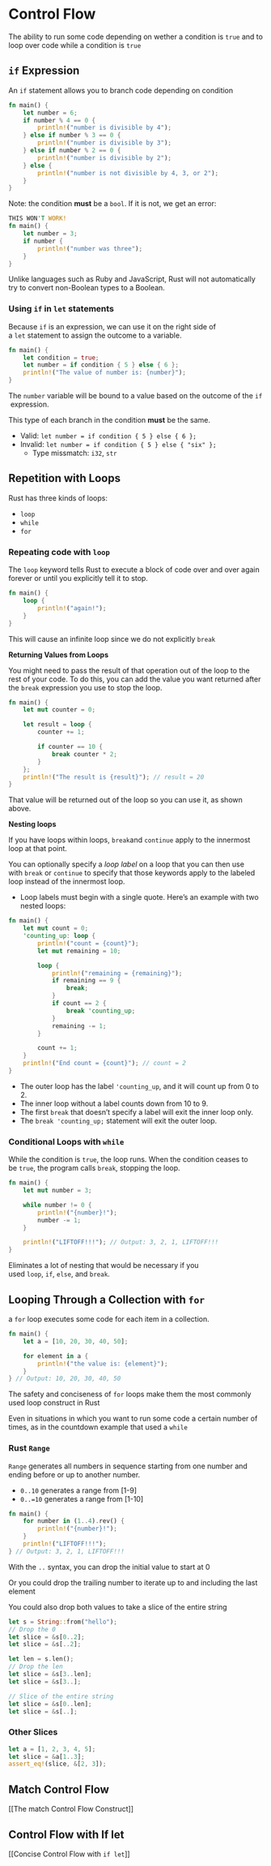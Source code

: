 # Control Flow

The ability to run some code depending on wether a condition is `true` and to loop over code while a condition is `true`

## `if` Expression

An `if` statement allows you to branch code depending on condition

```rust
fn main() {
    let number = 6;
    if number % 4 == 0 {
        println!("number is divisible by 4");
    } else if number % 3 == 0 {
        println!("number is divisible by 3");
    } else if number % 2 == 0 {
        println!("number is divisible by 2");
    } else {
        println!("number is not divisible by 4, 3, or 2");
    }
}
```

Note: the condition ********must******** be a `bool`. If it is not, we get an error:

```rust
THIS WON'T WORK!
fn main() {
    let number = 3;
    if number {
        println!("number was three");
    }
}
```

Unlike languages such as Ruby and JavaScript, Rust will not automatically try to convert non-Boolean types to a Boolean.

### Using `if` in `let` statements

Because `if` is an expression, we can use it on the right side of a `let` statement to assign the outcome to a variable.

```rust
fn main() {
    let condition = true;
    let number = if condition { 5 } else { 6 };
    println!("The value of number is: {number}");
}
```

The `number` variable will be bound to a value based on the outcome of the `if`
 expression.

This type of each branch in the condition ********must******** be the same.

- Valid: `let number = if condition { 5 } else { 6 };`
- Invalid: `let number = if condition { 5 } else { "six" };`
    - Type missmatch: `i32`, `str`

## Repetition with Loops

Rust has three kinds of loops: 

- `loop`
- `while`
- `for`

### Repeating code with `loop`

The `loop` keyword tells Rust to execute a block of code over and over again forever or until you explicitly tell it to stop.

```rust
fn main() {
    loop {
        println!("again!");
    }
}
```

This will cause an infinite loop since we do not explicitly `break`

**Returning Values from Loops**

You might need to pass the result of that operation out of the loop to the rest of your code. To do this, you can add the value you want returned after the `break` expression you use to stop the loop.

```rust
fn main() {
    let mut counter = 0;

    let result = loop {
        counter += 1;

        if counter == 10 {
            break counter * 2;
        }
    };
    println!("The result is {result}"); // result = 20
}
```

 That value will be returned out of the loop so you can use it, as shown above.

**************************Nesting loops**************************

If you have loops within loops, `break`and `continue` apply to the innermost loop at that point. 

You can optionally specify a *loop label* on a loop that you can then use with `break` or `continue` to specify that those keywords apply to the labeled loop instead of the innermost loop.

- Loop labels must begin with a single quote. Here’s an example with two nested loops:

```rust
fn main() {
    let mut count = 0;
    'counting_up: loop {
        println!("count = {count}");
        let mut remaining = 10;

        loop {
            println!("remaining = {remaining}");
            if remaining == 9 {
                break;
            }
            if count == 2 {
                break 'counting_up;
            }
            remaining -= 1;
        }

        count += 1;
    }
    println!("End count = {count}"); // count = 2
}
```

- The outer loop has the label `'counting_up`, and it will count up from 0 to 2.
- The inner loop without a label counts down from 10 to 9.
- The first `break` that doesn’t specify a label will exit the inner loop only.
- The `break 'counting_up;` statement will exit the outer loop.

### Conditional Loops with `while`

While the condition is `true`, the loop runs. When the condition ceases to be `true`, the program calls `break`, stopping the loop.

```rust
fn main() {
    let mut number = 3;

    while number != 0 {
        println!("{number}!");
        number -= 1;
    }

    println!("LIFTOFF!!!"); // Output: 3, 2, 1, LIFTOFF!!!
} 
```

Eliminates a lot of nesting that would be necessary if you used `loop`, `if`, `else`, and `break`.

## Looping Through a Collection with `for`

a `for` loop executes some code for each item in a collection.

```rust
fn main() {
    let a = [10, 20, 30, 40, 50];

    for element in a {
        println!("the value is: {element}"); 
    }
} // Output: 10, 20, 30, 40, 50
```

The safety and conciseness of `for` loops make them the most commonly used loop construct in Rust

Even in situations in which you want to run some code a certain number of times, as in the countdown example that used a `while`

### Rust `Range`

`Range` generates all numbers in sequence starting from one number and ending before or up to another number.

- `0..10` generates a range from [1-9]
- `0..=10` generates a range from [1-10]

```rust
fn main() {
    for number in (1..4).rev() {
        println!("{number}!");
    }
    println!("LIFTOFF!!!");
} // Output: 3, 2, 1, LIFTOFF!!!
```

With the `..` syntax, you can drop the initial value to start at 0

Or you could drop the trailing number to iterate up to and including the last element

You could also drop both values to take a slice of the entire string

```rust
let s = String::from("hello");
// Drop the 0
let slice = &s[0..2];
let slice = &s[..2];

let len = s.len();
// Drop the len
let slice = &s[3..len];
let slice = &s[3..];

// Slice of the entire string
let slice = &s[0..len];
let slice = &s[..];
```

### Other Slices

```rust
let a = [1, 2, 3, 4, 5];
let slice = &a[1..3];
assert_eq!(slice, &[2, 3]);
```

## Match Control Flow

[[The match Control Flow Construct]]

## Control Flow with If let

[[Concise Control Flow with `if let`]]